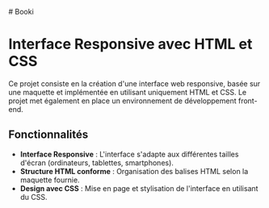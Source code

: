 #   B o o k i 

# Interface Responsive avec HTML et CSS

Ce projet consiste en la création d'une interface web responsive, basée sur une maquette et implémentée en utilisant uniquement HTML et CSS. Le projet met également en place un environnement de développement front-end.

## Fonctionnalités

- **Interface Responsive** : L'interface s'adapte aux différentes tailles d'écran (ordinateurs, tablettes, smartphones).
- **Structure HTML conforme** : Organisation des balises HTML selon la maquette fournie.
- **Design avec CSS** : Mise en page et stylisation de l'interface en utilisant du CSS.
